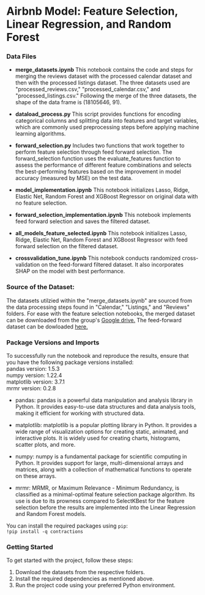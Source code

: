 # Airbnb Model: Feature Selection, Linear Regression, and Random Forest

### Data Files
 *  **merge_datasets.ipynb** This notebook contains the code and steps for merging the reviews dataset with the processed calendar dataset and then with the processed listings dataset. The three datasets used are "processed_reviews.csv," "processed_calendar.csv," and "processed_listings.csv." Following the merge of the three datasets, the shape of the data frame is (18105646, 91).
  
*  **dataload_process.py** This script provides functions for encoding categorical columns and splitting data into features and target variables, which are commonly used preprocessing steps before applying machine learning algorithms.

*  **forward_selection.py** Includes two functions that work together to perform feature selection through feed forward selection. The forward_selection function uses the evaluate_features function to assess the performance of different feature combinations and selects the best-performing features based on the improvement in model accuracy (measured by MSE) on the test data.

*  **model_implementation.ipynb** This notebook initializes Lasso, Ridge, Elastic Net, Random Forest and XGBoost Regressor on original data with no feature selection.

*  **forward_selection_implementation.ipynb** This notebook implements feed forward selection and saves the filtered dataset. 

*  **all_models_feature_selected.ipynb** This notebook initializes Lasso, Ridge, Elastic Net, Random Forest and XGBoost Regressor with feed forward selection on the filtered dataset.

*  **crossvalidation_tune.ipynb** This notebook conducts randomized cross-validation on the feed-forward filtered dataset. It also incorporates SHAP on the model with best performance.



### Source of the Dataset:

The datasets utilzied within the "merge_datasets.ipynb" are sourced from the data processing steps found in "Calendar," "Listings," and "Reviews" folders. For ease with the feature selection notebooks, the merged dataset can be downloaded from the group's [Google drive.](https://drive.google.com/file/d/1vrxc_sT68YGYBgI9K15YlKWO7jQX8zu8/view?usp=drive_link)
The feed-forward dataset can be dowloaded [here.](https://drive.google.com/file/d/1-07MOYij0cpKF1Ca3IjGKRBdaDCx9FjY/view?usp=drive_link)
### Package Versions and Imports

To successfully run the notebook and reproduce the results, ensure that you have the following package versions installed: <br>
pandas version: 1.5.3 <br>
numpy version: 1.22.4 <br>
matplotlib version: 3.7.1 <br>
mrmr version: 0.2.8 <br>

*  pandas: pandas is a powerful data manipulation and analysis library in Python. It provides easy-to-use data structures and data analysis tools, making it efficient for working with structured data.

*  matplotlib: matplotlib is a popular plotting library in Python. It provides a wide range of visualization options for creating static, animated, and interactive plots. It is widely used for creating charts, histograms, scatter plots, and more.

*  numpy: numpy is a fundamental package for scientific computing in Python. It provides support for large, multi-dimensional arrays and matrices, along with a collection of mathematical functions to operate on these arrays.

* mrmr: MRMR, or Maximum Relevance - Minimum Redundancy, is classified as a minimal-optimal feature selection package algorithm. Its use is due to its prowness compared to SelectKBest for the feature selection before the results are implemented into the Linear Regression and Random Forest models.

You can install the required packages using `pip`:  <br>
`!pip install -q contractions` <br>


### Getting Started

To get started with the project, follow these steps:

1. Download the datasets from the respective folders. 
2. Install the required dependencies as mentioned above.
3. Run the project code using your preferred Python environment.
